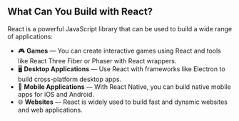 ## What Can You Build with React?

React is a powerful JavaScript library that can be used to build a wide range of applications:

- 🎮 **Games** — You can create interactive games using React and tools like React Three Fiber or Phaser with React wrappers.
- 🖥️ **Desktop Applications** — Use React with frameworks like Electron to build cross-platform desktop apps.
- 📱 **Mobile Applications** — With React Native, you can build native mobile apps for iOS and Android.
- 🌐 **Websites** — React is widely used to build fast and dynamic websites and web applications.